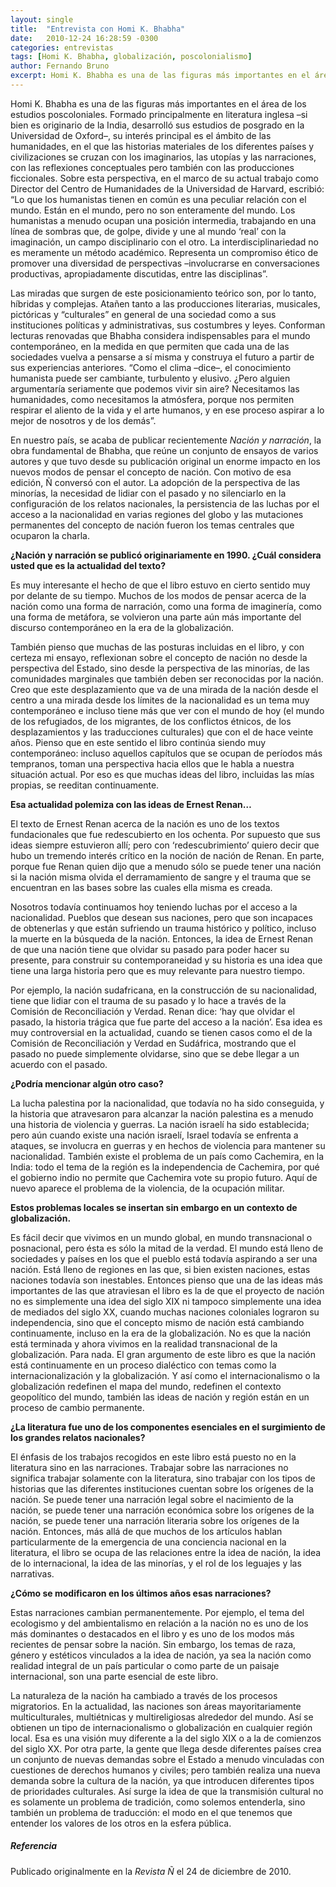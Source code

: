 ```yaml
---
layout: single
title:  "Entrevista con Homi K. Bhabha"
date:   2010-12-24 16:28:59 -0300
categories: entrevistas
tags: [Homi K. Bhabha, globalización, poscolonialismo]
author: Fernando Bruno
excerpt: Homi K. Bhabha es una de las figuras más importantes en el área de los estudios poscoloniales. Formado principalmente en literatura inglesa –si bien es originario de la India, desarrolló sus estudios de posgrado en la Universidad de Oxford–, su interés principal es el ámbito de las humanidades, en el que las historias materiales de los diferentes países y civilizaciones se cruzan con los imaginarios, las utopías y las narraciones, con las reflexiones conceptuales pero también con las producciones ficcionales.
---
```


Homi K. Bhabha es una de las figuras más importantes en el área de los estudios poscoloniales. Formado principalmente en literatura inglesa –si bien es originario de la India, desarrolló sus estudios de posgrado en la Universidad de Oxford–, su interés principal es el ámbito de las humanidades, en el que las historias materiales de los diferentes países y civilizaciones se cruzan con los imaginarios, las utopías y las narraciones, con las reflexiones conceptuales pero también con las producciones ficcionales. Sobre esta perspectiva, en el marco de su actual trabajo como Director del Centro de Humanidades de la Universidad de Harvard, escribió: “Lo que los humanistas tienen en común es una peculiar relación con el mundo. Están en el mundo, pero no son enteramente del mundo. Los humanistas a menudo ocupan una posición intermedia, trabajando en una línea de sombras que, de golpe, divide y une al mundo ‘real’ con la imaginación, un campo disciplinario con el otro. La interdisciplinariedad no es meramente un método académico. Representa un compromiso ético de promover una diversidad de perspectivas –involucrarse en conversaciones productivas, apropiadamente discutidas, entre las disciplinas”.

Las miradas que surgen de este posicionamiento teórico son, por lo tanto, híbridas y complejas. Atañen tanto a las producciones literarias, musicales, pictóricas y “culturales” en general de una sociedad como a sus instituciones políticas y administrativas, sus costumbres y leyes. Conforman lecturas renovadas que Bhabha considera indispensables para el mundo contemporáneo, en la medida en que permiten que cada una de las sociedades vuelva a pensarse a sí misma y construya el futuro a partir de sus experiencias anteriores. “Como el clima –dice–, el conocimiento humanista puede ser cambiante, turbulento y elusivo. ¿Pero alguien argumentaría seriamente que podemos vivir sin aire? Necesitamos las humanidades, como necesitamos la atmósfera, porque nos permiten respirar el aliento de la vida y el arte humanos, y en ese proceso aspirar a lo mejor de nosotros y de los demás”.

En nuestro país, se acaba de publicar recientemente _Nación y narración_, la obra fundamental de Bhabha, que reúne un conjunto de ensayos de varios autores y que tuvo desde su publicación original un enorme impacto en los nuevos modos de pensar el concepto de nación. Con motivo de esa edición, Ñ conversó con el autor. La adopción de la perspectiva de las minorías, la necesidad de lidiar con el pasado y no silenciarlo en la configuración de los relatos nacionales, la persistencia de las luchas por el acceso a la nacionalidad en varias regiones del globo y las mutaciones permanentes del concepto de nación fueron los temas centrales que ocuparon la charla.

**¿Nación y narración se publicó originariamente en 1990\. ¿Cuál considera usted que es la actualidad del texto?**

Es muy interesante el hecho de que el libro estuvo en cierto sentido muy por delante de su tiempo. Muchos de los modos de pensar acerca de la nación como una forma de narración, como una forma de imaginería, como una forma de metáfora, se volvieron una parte aún más importante del discurso contemporáneo en la era de la globalización.

También pienso que muchas de las posturas incluidas en el libro, y con certeza mi ensayo, reflexionan sobre el concepto de nación no desde la perspectiva del Estado, sino desde la perspectiva de las minorías, de las comunidades marginales que también deben ser reconocidas por la nación. Creo que este desplazamiento que va de una mirada de la nación desde el centro a una mirada desde los límites de la nacionalidad es un tema muy contemporáneo e incluso tiene más que ver con el mundo de hoy (el mundo de los refugiados, de los migrantes, de los conflictos étnicos, de los desplazamientos y las traducciones culturales) que con el de hace veinte años. Pienso que en este sentido el libro continúa siendo muy contemporáneo: incluso aquellos capítulos que se ocupan de períodos más tempranos, toman una perspectiva hacia ellos que le habla a nuestra situación actual. Por eso es que muchas ideas del libro, incluidas las mías propias, se reeditan continuamente.

**Esa actualidad polemiza con las ideas de Ernest Renan…**

El texto de Ernest Renan acerca de la nación es uno de los textos fundacionales que fue redescubierto en los ochenta. Por supuesto que sus ideas siempre estuvieron allí; pero con ‘redescubrimiento’ quiero decir que hubo un tremendo interés crítico en la noción de nación de Renan. En parte, porque fue Renan quien dijo que a menudo sólo se puede tener una nación si la nación misma olvida el derramamiento de sangre y el trauma que se encuentran en las bases sobre las cuales ella misma es creada.

Nosotros todavía continuamos hoy teniendo luchas por el acceso a la nacionalidad. Pueblos que desean sus naciones, pero que son incapaces de obtenerlas y que están sufriendo un trauma histórico y político, incluso la muerte en la búsqueda de la nación. Entonces, la idea de Ernest Renan de que una nación tiene que olvidar su pasado para poder hacer su presente, para construir su contemporaneidad y su historia es una idea que tiene una larga historia pero que es muy relevante para nuestro tiempo.

Por ejemplo, la nación sudafricana, en la construcción de su nacionalidad, tiene que lidiar con el trauma de su pasado y lo hace a través de la Comisión de Reconciliación y Verdad. Renan dice: ‘hay que olvidar el pasado, la historia trágica que fue parte del acceso a la nación’. Esa idea es muy controversial en la actualidad, cuando se tienen casos como el de la Comisión de Reconciliación y Verdad en Sudáfrica, mostrando que el pasado no puede simplemente olvidarse, sino que se debe llegar a un acuerdo con el pasado.

**¿Podría mencionar algún otro caso?**

La lucha palestina por la nacionalidad, que todavía no ha sido conseguida, y la historia que atravesaron para alcanzar la nación palestina es a menudo una historia de violencia y guerras. La nación israelí ha sido establecida; pero aún cuando existe una nación israelí, Israel todavía se enfrenta a ataques, se involucra en guerras y en hechos de violencia para mantener su nacionalidad. También existe el problema de un país como Cachemira, en la India: todo el tema de la región es la independencia de Cachemira, por qué el gobierno indio no permite que Cachemira vote su propio futuro. Aquí de nuevo aparece el problema de la violencia, de la ocupación militar.

**Estos problemas locales se insertan sin embargo en un contexto de globalización.**

Es fácil decir que vivimos en un mundo global, en mundo transnacional o posnacional, pero ésta es sólo la mitad de la verdad. El mundo está lleno de sociedades y países en los que el pueblo está todavía aspirando a ser una nación. Está lleno de regiones en las que, si bien existen naciones, estas naciones todavía son inestables. Entonces pienso que una de las ideas más importantes de las que atraviesan el libro es la de que el proyecto de nación no es simplemente una idea del siglo XIX ni tampoco simplemente una idea de mediados del siglo XX, cuando muchas naciones coloniales lograron su independencia, sino que el concepto mismo de nación está cambiando continuamente, incluso en la era de la globalización. No es que la nación está terminada y ahora vivimos en la realidad transnacional de la globalización. Para nada. El gran argumento de este libro es que la nación está continuamente en un proceso dialéctico con temas como la internacionalización y la globalización. Y así como el internacionalismo o la globalización redefinen el mapa del mundo, redefinen el contexto geopolítico del mundo, también las ideas de nación y región están en un proceso de cambio permanente.

**¿La literatura fue uno de los componentes esenciales en el surgimiento de los grandes relatos nacionales?**

El énfasis de los trabajos recogidos en este libro está puesto no en la literatura sino en las narraciones. Trabajar sobre las narraciones no significa trabajar solamente con la literatura, sino trabajar con los tipos de historias que las diferentes instituciones cuentan sobre los orígenes de la nación. Se puede tener una narración legal sobre el nacimiento de la nación, se puede tener una narración económica sobre los orígenes de la nación, se puede tener una narración literaria sobre los orígenes de la nación. Entonces, más allá de que muchos de los artículos hablan particularmente de la emergencia de una conciencia nacional en la literatura, el libro se ocupa de las relaciones entre la idea de nación, la idea de lo internacional, la idea de las minorías, y el rol de los leguajes y las narrativas.

**¿Cómo se modificaron en los últimos años esas narraciones?**

Estas narraciones cambian permanentemente. Por ejemplo, el tema del ecologismo y del ambientalismo en relación a la nación no es uno de los más dominantes o destacados en el libro y es uno de los modos más recientes de pensar sobre la nación. Sin embargo, los temas de raza, género y estéticos vinculados a la idea de nación, ya sea la nación como realidad integral de un país particular o como parte de un paisaje internacional, son una parte esencial de este libro.

La naturaleza de la nación ha cambiado a través de los procesos migratorios. En la actualidad, las naciones son áreas mayoritariamente multiculturales, multiétnicas y multireligiosas alrededor del mundo. Así se obtienen un tipo de internacionalismo o globalización en cualquier región local. Esa es una visión muy diferente a la del siglo XIX o a la de comienzos del siglo XX. Por otra parte, la gente que llega desde diferentes países crea un conjunto de nuevas demandas sobre el Estado a menudo vinculadas con cuestiones de derechos humanos y civiles; pero también realiza una nueva demanda sobre la cultura de la nación, ya que introducen diferentes tipos de prioridades culturales. Así surge la idea de que la transmisión cultural no es solamente un problema de tradición, como solemos entenderla, sino también un problema de traducción: el modo en el que tenemos que entender los valores de los otros en la esfera pública.

##### Referencia

Publicado originalmente en la *Revista Ñ* el 24 de diciembre de 2010.
